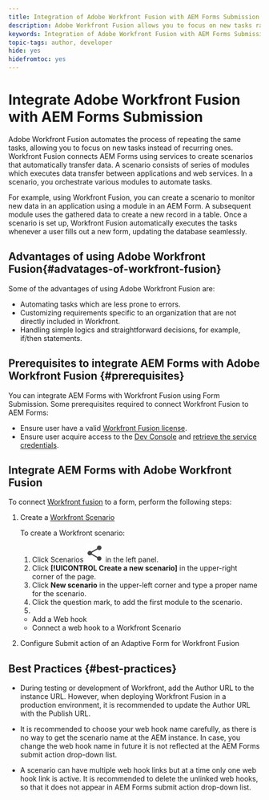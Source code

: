 ```yaml
---
title: Integration of Adobe Workfront Fusion with AEM Forms Submission
description: Adobe Workfront Fusion allows you to focus on new tasks rather than focusing on repetitive tasks. You can connect Adobe Workfront Fusion to an Adaptive Form using Form Submission.
keywords: Integration of Adobe Workfront Fusion with AEM Forms Submission, Adobe Workfront Fusion with AEM Forms, Workfront Fusion with AEM Forms, Connect Workfront Fusion to AEM Forms, AEM Forms and Workfront Fusion, How to connect Workfront Fusion with AEM Forms?, Connect Workfront Fusion to a Form
topic-tags: author, developer
hide: yes
hidefromtoc: yes
---
```


# Integrate Adobe Workfront Fusion with AEM Forms Submission

Adobe Workfront Fusion automates the process of repeating the same tasks, allowing you to focus on new tasks instead of recurring ones. Workfront Fusion connects AEM Forms using services to create scenarios that automatically transfer data. A scenario consists of series of modules which executes data transfer between applications and web services. In a scenario, you orchestrate various modules to automate tasks.

For example, using Workfront Fusion, you can create a scenario to monitor new data in an application using a module in an AEM Form. A subsequent module uses the gathered data to create a new record in a table. Once a scenario is set up, Workfront Fusion automatically executes the tasks whenever a user fills out a new form, updating the database seamlessly.

## Advantages of using Adobe Workfront Fusion{#advatages-of-workfront-fusion}

Some of the advantages of using Adobe Workfront Fusion are:

- Automating tasks which are less prone to errors.
- Customizing requirements specific to an organization that are not directly included in Workfront.
- Handling simple logics and straightforward decisions, for example, if/then statements.

## Prerequisites to integrate AEM Forms with Adobe Workfront Fusion {#prerequisites}

You can integrate AEM Forms with Workfront Fusion using Form Submission. Some prerequisites required to connect Workfront Fusion to AEM Forms:

- Ensure user have a valid [Workfront Fusion license](https://experienceleague.adobe.com/docs/workfront/using/adobe-workfront-fusion/get-started-with-workfront-fusion/license-automation-vs-integration.html).
- Ensure user acquire access to the [Dev Console](https://my.cloudmanager.adobe.com/) and [retrieve the service credentials](https://experienceleague.adobe.com/docs/experience-manager-learn/getting-started-with-aem-headless/authentication/service-credentials.html).

## Integrate AEM Forms with Adobe Workfront Fusion

To connect [Workfront fusion](https://experienceleague.adobe.com/docs/workfront/using/adobe-workfront-fusion/get-started-with-workfront-fusion/workfront-fusion-overview.html) to a form, perform the following steps:

1. Create a [Workfront Scenario](https://experienceleague.adobe.com/docs/workfront/using/adobe-workfront-fusion/scenarios-in-fusion/scenario-overview.html) 

    To create a Workfront scenario:
    1. Click Scenarios ![Share icon](/help/forms/assets/Smock_ShareAndroid_18_N.svg) in the left panel. 
    1. Click **[!UICONTROL Create a new scenario]** in the upper-right corner of the page.
    1. Click **New scenario** in the upper-left corner and type a proper name for the scenario.
    1. Click the question mark, to add the first module to the scenario.
    1. 

    * Add a Web hook
    * Connect a web hook to a Workfront Scenario
1. Configure Submit action of an Adaptive Form for Workfront Fusion

## Best Practices {#best-practices}

* During testing or development of Workfront, add the Author URL to the instance URL. However, when deploying Workfront Fusion in a production environment, it is recommended to update the Author URL with the Publish URL.

* It is recommended to choose your web hook name carefully, as there is no way to get the scenario name at the AEM instance. In case, you change the web hook name in future it is not reflected at the AEM Forms submit action drop-down list.
* A scenario can have multiple web hook links but at a time only one web hook link is active. It is recommended to delete the unlinked web hooks, so that it does not appear in AEM Forms submit action drop-down list.





 
